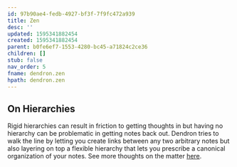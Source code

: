 ```yaml
---
id: 97b90ae4-fedb-4927-bf3f-7f9fc472a939
title: Zen
desc: ''
updated: 1595341882454
created: 1595341882454
parent: b0fe6ef7-1553-4280-bc45-a71824c2ce36
children: []
stub: false
nav_order: 5
fname: dendron.zen
hpath: dendron.zen
---
```

## On Hierarchies

Rigid hierarchies can result in friction to getting thoughts in but having no hierarchy can be problematic in getting notes back out. Dendron tries to walk the line by letting you create links between any two arbitrary notes but also layering on top a flexible hierarchy that lets you prescribe a canonical organization of your notes. See more thoughts on the matter [here](https://www.kevinslin.com/notes/e9c72b4f-adb8-4f15-a6aa-9f9d81538561.html).

